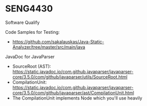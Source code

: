 # SENG4430
Software Qualify

Code Samples for Testing:
- https://github.com/sakalauskas/Java-Static-Analyzer/tree/master/src/main/java

JavaDoc for JavaParser
- SourceRoot (AST): https://static.javadoc.io/com.github.javaparser/javaparser-core/3.5.0/com/github/javaparser/utils/SourceRoot.html
- CompilationUnit: https://static.javadoc.io/com.github.javaparser/javaparser-core/3.5.0/com/github/javaparser/ast/CompilationUnit.html
- The CompilationUnit implements Node which you'll use heavily 
